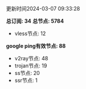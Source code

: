 更新时间2024-03-07 09:33:28

**总订阅: 34**
**总节点: 5784**
- vless节点: 12

**google ping有效节点: 88**
- v2ray节点: 48
- trojan节点: 19
- ss节点: 20
- ssr节点: 1
